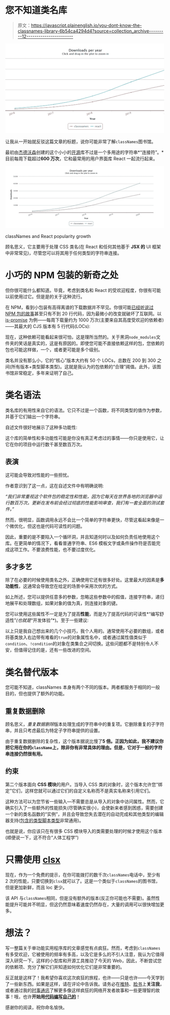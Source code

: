 # 您不知道类名库

> 原文：<https://javascript.plainenglish.io/you-dont-know-the-classnames-library-6b54ca4294d4?source=collection_archive---------12----------------------->

![](img/7515cdfaf322091fca8cc139532c7c47.png)

让我从一开始就反驳这篇文章的标题，说你可能非常了解`classNames`图书馆。

最初由[杰德沃森](https://github.com/JedWatson)创建的这个小小的[开源](https://github.com/JedWatson/classnames)库不过是一个多用途的字符串*“连接符”。*目前每周下载超过**600 万次**，它和最常用的用户界面库 React 一起流行起来。

![](img/3b67cd4e390da79baf842648bb290ccc.png)

classNames and React popularity growth

顾名思义，它主要用于处理 CSS 类名(在 React 和任何其他基于 **JSX 的** UI 框架中非常常见)，尽管您可以将其用于任何类型的字符串连接。

# 小巧的 NPM 包装的新奇之处

但你很可能什么都知道。毕竟，考虑到类名和 React 的受欢迎程度，你很有可能以前使用过它。但是是的关于这种流行。

在 NPM，看到小包装有高得离谱的下载数据并不罕见。你很可能[已经听说过 NPM 包的故事](https://www.google.com/search?q=tiny%20package%20breaks%20npm)甚至只有不到 20 行代码，因为最微小的改变就破坏了互联网。以 [is-promise](https://www.npmjs.com/package/is-promise) 为例——每周下载量约为 1000 万次(主要来自其高度受欢迎的依赖者)——其最大的 CJS 版本有 5 行代码(LOCs):

现在，这种依赖可能看起来很可怕，这是理所当然的。关于黑洞`node_modules`文件夹的笑话是真实的，这是有原因的。即使您可能不直接依赖这样的包，您依赖的包也可能这样做，一个，或者更可能是多个级别。

类名并没有那么小，它的“核心”版本大约有 50 个 LOCs，总数在 200 到 300 之间(所有版本+类型脚本类型)。这就是我认为的包依赖的“合理”阈值。此外，该图书馆非常稳定，多年来证明了自己。

# 类名语法

类名库的有用性来自它的语法。它只不过是一个函数，将不同类型的值作为参数，并基于它们输出一个字符串。

自述文件很好地展示了这种多功能性:

这个库的简单性和多功能性可能是你没有真正考虑过的事情——你只是使用它，让它在你的项目中运行数千甚至数百万次。

## 表演

这可能会导致对性能的一些担忧。

作者意识到了这一点，这在自述文件中有明确说明:

*“我们非常重视这个软件包的稳定性和性能，因为它每天在世界各地的浏览器中运行数百万次。更新在发布前会经过彻底的性能影响审查，我们有一套全面的测试套件。”*

然而，很明显，函数调用永远不会比一个简单的字符串更快，尽管这看起来像是一个微优化，但这也是代码可读性的问题。

因此，重要的是不要陷入一个循环洞，并且知道何时以及如何负责任地使用这个库。在更简单的情况下，看看普通字符串、ES6 模板文字或条件操作符是否能完成这项工作。不要浪费性能，也不要过度优化。

## 多才多艺

除了在必要的时候使用类名之外，正确使用它还有很多好处。这里最大的因素是**多功能性**，这通常会导致您在给定的场景中采用次优的方式。

如上所述，您可以提供任意多的参数，忽略这些参数中的假值，连接字符串，递归地展平和处理数组，如果对象的值为真，则连接对象的键。

您可以使用这些属性不一定是为了提高**性能**，而是为了提高代码的可读性*“编写舒适性”*(也就是*“开发体验”*)。至于一些建议:

以上只是我自己想出来的几个小技巧，我个人用的。通常使用不必要的数组，或者将基类放入右边带有难看的`true`的对象属性名中，或者通过属性值类似于`condition`、`!condition`的对象在类集合之间切换。这些问题都不是特别令人不安，但值得记住的是，还有一些改进的空间。

# 类名替代版本

您可能不知道，classNames 本身有两个不同的版本。两者都服务于相同的一般目的，但也提供了额外的功能。

## 重复数据删除

顾名思义，*重复数据删除*版本处理生成的字符串中的重复项。它删除重复的子字符串，并且只考虑最后为特定子字符串提供的设置。

由于重复数据删除的复杂性，这个版本据说比慢了**5 倍。正因为如此，我不建议你把它用在你的`className`上，除非你有非常具体的理由。但是，它对于一般的字符串连接仍然很有用。**

## 约束

第二个版本面向 **CSS 模块**的用户。当导入 CSS 类的对象时，这个版本允许您“绑定”它们，这样您就可以通过它们的自定义名称而不是真实名称来引用它们。

这种方法可以为您节省一些输入—不需要总是从导入的对象中访问属性。然而，它确实引入了一些额外的性能损失(尽管确实很小)，会使新来者感到困惑，需要创建一个新的类名函数的“实例”，并且会导致您失去潜在的自动完成和其他类型的编辑器支持([包含的类型脚本类型](https://github.com/JedWatson/classnames/blob/master/bind.d.ts)非常通用)。

也就是说，你应该只在有很多 CSS 模块导入的类需要处理的时候才使用这个版本(顺便说一下，这不符合“人体工程学”)

# 只需使用 [clsx](https://www.npmjs.com/package/clsx)

现在，作为一个免费的提示，在你可能拨打的数千次`classNames`电话中，至少有 2 次的性能，只要切换到`clsx`就可以了。这是一个类似于`classNames`的图书馆，但是更加新鲜，而且 loc 更少。

该 API 与`classNames`相同，但是没有额外的版本(反正你可能也不需要)。虽然性能提升可能并不明显，但这仍然意味着速度仍然存在，大量的调用可以很快增加更多。

# 想法？

写一整篇关于单功能实用程序库的文章感觉有点疯狂。然而，考虑到`classNames`有多受欢迎，它被使用的频率有多高，以及它是多么的不引人注意，我认为它值得深入研究一下。这样的小型库和开源工具推动了今天的 Web，因此，不断尝试您的依赖项、充分了解它们并知道如何优化它们是非常重要的。

反正就是这样了！我希望你喜欢这次疯狂的旅程，也许——只是也许——今天学到了一些新东西。如果是这样，请在评论中告诉我。请务必在[推特](https://twitter.com/areknawo)、[脸书](https://www.facebook.com/areknawoblog)上**关注我**，或者通过我的[时事通讯](https://areknawo.com#newsletter)了解更多像这样疯狂的网络开发者故事和一些更理智的故事！哦，也许**开始用[代码编写自己的](https://codewrite.io)**！

感谢你的阅读，祝你命名愉快。